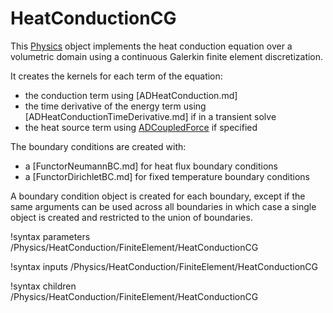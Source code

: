# HeatConductionCG

This [Physics](syntax/Physics/index.md) object implements the heat conduction equation over a
volumetric domain using a continuous Galerkin finite element discretization.

It creates the kernels for each term of the equation:

- the conduction term using [ADHeatConduction.md]
- the time derivative of the energy term using [ADHeatConductionTimeDerivative.md] if in a transient solve
- the heat source term using [ADCoupledForce](CoupledForce.md) if specified

The boundary conditions are created with:

- a [FunctorNeumannBC.md] for heat flux boundary conditions
- a [FunctorDirichletBC.md] for fixed temperature boundary conditions

A boundary condition object is created for each boundary, except if the same arguments
can be used across all boundaries in which case a single object is created and restricted to
the union of boundaries.

!syntax parameters /Physics/HeatConduction/FiniteElement/HeatConductionCG

!syntax inputs /Physics/HeatConduction/FiniteElement/HeatConductionCG

!syntax children /Physics/HeatConduction/FiniteElement/HeatConductionCG
